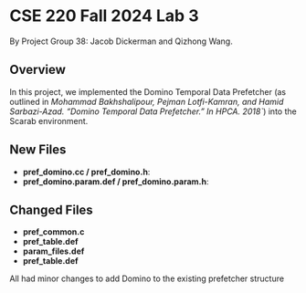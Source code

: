 # CSE 220 Fall 2024 Lab 3
By Project Group 38: Jacob Dickerman and Qizhong Wang.  

## Overview

In this project, we implemented the Domino Temporal Data Prefetcher (as outlined in *Mohammad Bakhshalipour, Pejman Lotfi-Kamran, and Hamid Sarbazi-Azad. “Domino Temporal Data Prefetcher.” In HPCA. 2018`*) into the Scarab environment.  


## New Files

- **pref_domino.cc / pref_domino.h**: 
- **pref_domino.param.def / pref_domino.param.h**: 

## Changed Files

- **pref_common.c**
- **pref_table.def**
- **param_files.def**
- **pref_table.def**

All had minor changes to add Domino to the existing prefetcher structure